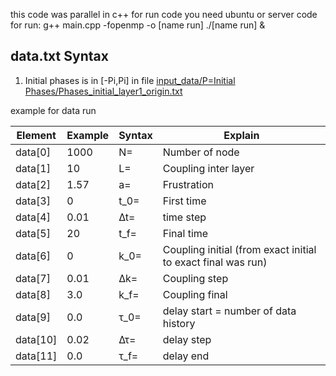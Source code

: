 this code was parallel in c++
for run code you need ubuntu or server 
code for run: 	g++ main.cpp -fopenmp -o [name run]
				./[name run] &
				
				
## data.txt Syntax  				

1. Initial phases is in [-Pi,Pi] in file [input_data/P=Initial Phases/Phases_initial_layer1_origin.txt](https://github.com/DrAliSeif/Article-First/tree/main/Mathematical-models/Kuramoto/Single-layel/input_data/P%3DInitial%20Phases)


example for data run

| Element        | Example        | Syntax      | Explain |
| ------|------|-----|-----|
| data[0]| 1000	| N=		| Number of node| 
| data[1]| 10	| L=		| Coupling inter layer| 
| data[2]| 1.57	| a=		| Frustration| 
| data[3]| 0		| t_0=	| First time| 
| data[4]| 0.01	| ∆t=		| time step| 
| data[5]| 20		| t_f=	| Final time| 
| data[6]| 0		| k_0=	| Coupling initial (from exact initial to exact final was run)| 
| data[7]| 0.01	| ∆k=		| Coupling step| 
| data[8]| 3.0		| k_f=	| Coupling final| 
| data[9]| 0.0		| τ_0= 	| delay start = number of data history| 
| data[10]| 0.02	| ∆τ= 	| delay step| 
| data[11]| 0.0		| τ_f= 	| delay end| 